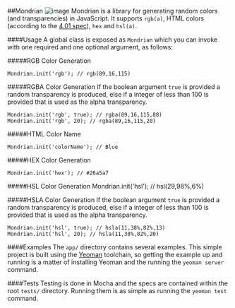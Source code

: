 ##Mondrian
![image](http://i.imgur.com/WmUJ7.png)
Mondrian is a library for generating random colors (and transparencies) in JavaScript. It supports `rgb(a)`, HTML colors (according to the [4.01 spec](http://en.wikipedia.org/wiki/Web_colors#HTML_color_names)), `hex` and `hsl(a)`.

####Usage
A global class is exposed as `Mondrian` which you can invoke with one required and one optional argument, as follows:

#####RGB Color Generation

	Mondrian.init('rgb'); // rgb(89,16,115)
	
#####RGBA Color Generation
If the boolean argument `true` is provided a random transparency is produced, else if a integer of less than 100 is provided that is used as the alpha transparency.

	Mondrian.init('rgb', true); // rgba(89,16,115,88)
	Mondrian.init('rgb', 20); // rgba(89,16,115,20)

#####HTML Color Name

	Mondrian.init('colorName'); // Blue

#####HEX Color Generation

	Mondrian.init('hex'); // #26a5a7

#####HSL Color Generation
	Mondrian.init('hsl'); // hsl(29,98%,6%)
	
#####HSLA Color Generation
If the boolean argument `true` is provided a random transparency is produced, else if a integer of less than 100 is provided that is used as the alpha transparency.
	
	Mondrian.init('hsl', true); // hsla(11,38%,82%,13)
	Mondrian.init('hsl', 20); // hsla(11,38%,82%,20)


####Examples
The `app/` directory contains several examples. This simple project is built using the [Yeoman](http://yeoman.io) toolchain, so getting the example up and running is a matter of installing Yeoman and the running the `yeoman server` command.

####Tests
Testing is done in Mocha and the specs are contained within the root `tests/` directory. Running them is as simple as running the `yeoman test` command.